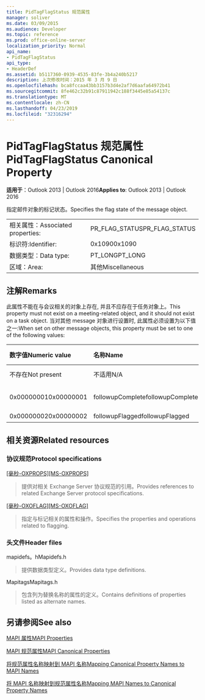 ```yaml
---
title: PidTagFlagStatus 规范属性
manager: soliver
ms.date: 03/09/2015
ms.audience: Developer
ms.topic: reference
ms.prod: office-online-server
localization_priority: Normal
api_name:
- PidTagFlagStatus
api_type:
- HeaderDef
ms.assetid: b5117360-0939-4535-83fe-3b4a240b5217
description: 上次修改时间：2015 年 3 月 9 日
ms.openlocfilehash: bca8fccaa43bb3157b3d4e2af7d6aafa64972b41
ms.sourcegitcommit: 8fe462c32b91c87911942c188f3445e85a54137c
ms.translationtype: MT
ms.contentlocale: zh-CN
ms.lasthandoff: 04/23/2019
ms.locfileid: "32316294"
---
```

# <a name="pidtagflagstatus-canonical-property"></a><span data-ttu-id="13ec1-103">PidTagFlagStatus 规范属性</span><span class="sxs-lookup"><span data-stu-id="13ec1-103">PidTagFlagStatus Canonical Property</span></span>

  
  
<span data-ttu-id="13ec1-104">**适用于**：Outlook 2013 | Outlook 2016</span><span class="sxs-lookup"><span data-stu-id="13ec1-104">**Applies to**: Outlook 2013 | Outlook 2016</span></span> 
  
<span data-ttu-id="13ec1-105">指定邮件对象的标记状态。</span><span class="sxs-lookup"><span data-stu-id="13ec1-105">Specifies the flag state of the message object.</span></span>
  
|||
|:-----|:-----|
|<span data-ttu-id="13ec1-106">相关属性：</span><span class="sxs-lookup"><span data-stu-id="13ec1-106">Associated properties:</span></span>  <br/> |<span data-ttu-id="13ec1-107">PR_FLAG_STATUS</span><span class="sxs-lookup"><span data-stu-id="13ec1-107">PR_FLAG_STATUS</span></span>  <br/> |
|<span data-ttu-id="13ec1-108">标识符:</span><span class="sxs-lookup"><span data-stu-id="13ec1-108">Identifier:</span></span>  <br/> |<span data-ttu-id="13ec1-109">0x1090</span><span class="sxs-lookup"><span data-stu-id="13ec1-109">0x1090</span></span>  <br/> |
|<span data-ttu-id="13ec1-110">数据类型：</span><span class="sxs-lookup"><span data-stu-id="13ec1-110">Data type:</span></span>  <br/> |<span data-ttu-id="13ec1-111">PT_LONG</span><span class="sxs-lookup"><span data-stu-id="13ec1-111">PT_LONG</span></span>  <br/> |
|<span data-ttu-id="13ec1-112">区域：</span><span class="sxs-lookup"><span data-stu-id="13ec1-112">Area:</span></span>  <br/> |<span data-ttu-id="13ec1-113">其他</span><span class="sxs-lookup"><span data-stu-id="13ec1-113">Miscellaneous</span></span>  <br/> |
   
## <a name="remarks"></a><span data-ttu-id="13ec1-114">注解</span><span class="sxs-lookup"><span data-stu-id="13ec1-114">Remarks</span></span>

<span data-ttu-id="13ec1-115">此属性不能在与会议相关的对象上存在, 并且不应存在于任务对象上。</span><span class="sxs-lookup"><span data-stu-id="13ec1-115">This property must not exist on a meeting-related object, and it should not exist on a task object.</span></span> <span data-ttu-id="13ec1-116">当对其他 message 对象进行设置时, 此属性必须设置为以下值之一:</span><span class="sxs-lookup"><span data-stu-id="13ec1-116">When set on other message objects, this property must be set to one of the following values:</span></span>
  
|<span data-ttu-id="13ec1-117">**数字值**</span><span class="sxs-lookup"><span data-stu-id="13ec1-117">**Numeric value**</span></span>|<span data-ttu-id="13ec1-118">**名称**</span><span class="sxs-lookup"><span data-stu-id="13ec1-118">**Name**</span></span>|<span data-ttu-id="13ec1-119">**说明**</span><span class="sxs-lookup"><span data-stu-id="13ec1-119">**Description**</span></span>|
|:-----|:-----|:-----|
|<span data-ttu-id="13ec1-120">不存在</span><span class="sxs-lookup"><span data-stu-id="13ec1-120">Not present</span></span>  <br/> |<span data-ttu-id="13ec1-121">不适用</span><span class="sxs-lookup"><span data-stu-id="13ec1-121">N/A</span></span>  <br/> |<span data-ttu-id="13ec1-122">标记</span><span class="sxs-lookup"><span data-stu-id="13ec1-122">Unflagged</span></span>  <br/> |
|<span data-ttu-id="13ec1-123">0x00000001</span><span class="sxs-lookup"><span data-stu-id="13ec1-123">0x00000001</span></span>  <br/> |<span data-ttu-id="13ec1-124">followupComplete</span><span class="sxs-lookup"><span data-stu-id="13ec1-124">followupComplete</span></span>  <br/> |<span data-ttu-id="13ec1-125">标记完成</span><span class="sxs-lookup"><span data-stu-id="13ec1-125">Flagged complete</span></span>  <br/> |
|<span data-ttu-id="13ec1-126">0x00000002</span><span class="sxs-lookup"><span data-stu-id="13ec1-126">0x00000002</span></span>  <br/> |<span data-ttu-id="13ec1-127">followupFlagged</span><span class="sxs-lookup"><span data-stu-id="13ec1-127">followupFlagged</span></span>  <br/> |<span data-ttu-id="13ec1-128">带</span><span class="sxs-lookup"><span data-stu-id="13ec1-128">Flagged</span></span>  <br/> |
   
## <a name="related-resources"></a><span data-ttu-id="13ec1-129">相关资源</span><span class="sxs-lookup"><span data-stu-id="13ec1-129">Related resources</span></span>

### <a name="protocol-specifications"></a><span data-ttu-id="13ec1-130">协议规范</span><span class="sxs-lookup"><span data-stu-id="13ec1-130">Protocol specifications</span></span>

<span data-ttu-id="13ec1-131">[[毫秒-OXPROPS]](https://msdn.microsoft.com/library/f6ab1613-aefe-447d-a49c-18217230b148%28Office.15%29.aspx)</span><span class="sxs-lookup"><span data-stu-id="13ec1-131">[[MS-OXPROPS]](https://msdn.microsoft.com/library/f6ab1613-aefe-447d-a49c-18217230b148%28Office.15%29.aspx)</span></span>
  
> <span data-ttu-id="13ec1-132">提供对相关 Exchange Server 协议规范的引用。</span><span class="sxs-lookup"><span data-stu-id="13ec1-132">Provides references to related Exchange Server protocol specifications.</span></span>
    
<span data-ttu-id="13ec1-133">[[毫秒-OXOFLAG]](https://msdn.microsoft.com/library/f1e50be4-ed30-4c2a-b5cb-8ff3aaaf9b91%28Office.15%29.aspx)</span><span class="sxs-lookup"><span data-stu-id="13ec1-133">[[MS-OXOFLAG]](https://msdn.microsoft.com/library/f1e50be4-ed30-4c2a-b5cb-8ff3aaaf9b91%28Office.15%29.aspx)</span></span>
  
> <span data-ttu-id="13ec1-134">指定与标记相关的属性和操作。</span><span class="sxs-lookup"><span data-stu-id="13ec1-134">Specifies the properties and operations related to flagging.</span></span>
    
### <a name="header-files"></a><span data-ttu-id="13ec1-135">头文件</span><span class="sxs-lookup"><span data-stu-id="13ec1-135">Header files</span></span>

<span data-ttu-id="13ec1-136">mapidefs。h</span><span class="sxs-lookup"><span data-stu-id="13ec1-136">Mapidefs.h</span></span>
  
> <span data-ttu-id="13ec1-137">提供数据类型定义。</span><span class="sxs-lookup"><span data-stu-id="13ec1-137">Provides data type definitions.</span></span>
    
<span data-ttu-id="13ec1-138">Mapitags</span><span class="sxs-lookup"><span data-stu-id="13ec1-138">Mapitags.h</span></span>
  
> <span data-ttu-id="13ec1-139">包含列为替换名称的属性的定义。</span><span class="sxs-lookup"><span data-stu-id="13ec1-139">Contains definitions of properties listed as alternate names.</span></span>
    
## <a name="see-also"></a><span data-ttu-id="13ec1-140">另请参阅</span><span class="sxs-lookup"><span data-stu-id="13ec1-140">See also</span></span>



[<span data-ttu-id="13ec1-141">MAPI 属性</span><span class="sxs-lookup"><span data-stu-id="13ec1-141">MAPI Properties</span></span>](mapi-properties.md)
  
[<span data-ttu-id="13ec1-142">MAPI 规范属性</span><span class="sxs-lookup"><span data-stu-id="13ec1-142">MAPI Canonical Properties</span></span>](mapi-canonical-properties.md)
  
[<span data-ttu-id="13ec1-143">将规范属性名称映射到 MAPI 名称</span><span class="sxs-lookup"><span data-stu-id="13ec1-143">Mapping Canonical Property Names to MAPI Names</span></span>](mapping-canonical-property-names-to-mapi-names.md)
  
[<span data-ttu-id="13ec1-144">将 MAPI 名称映射到规范属性名称</span><span class="sxs-lookup"><span data-stu-id="13ec1-144">Mapping MAPI Names to Canonical Property Names</span></span>](mapping-mapi-names-to-canonical-property-names.md)

